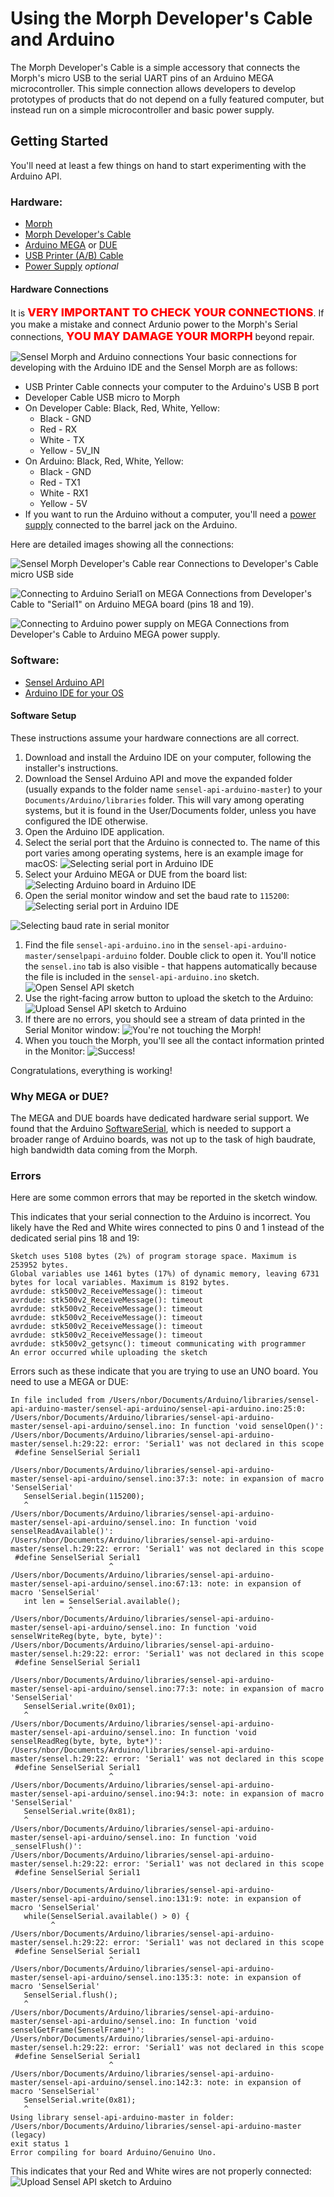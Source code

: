 # Using the Morph Developer's Cable and Arduino

The Morph Developer's Cable is a simple accessory that connects the Morph's micro USB to the serial UART pins of an Arduino MEGA microcontroller. This simple connection allows developers to develop prototypes of products that do not depend on a fully featured computer, but instead run on a simple microcontroller and basic power supply.

## Getting Started 

You'll need at least a few things on hand to start experimenting with the Arduino API.

### Hardware:

* [Morph](https://sensel.com/products/the-sensel-morph)
* [Morph Developer's Cable](https://sensel.com/collections/all/products/developers-cable)
* [Arduino MEGA](https://store.arduino.cc/usa/arduino-mega-2560-rev3) or [DUE](https://store.arduino.cc/usa/arduino-due)
* [USB Printer (A/B) Cable](https://www.monoprice.com/product?p_id=5438)
* [Power Supply](https://playground.arduino.cc/Learning/WhatAdapter) *optional*

#### Hardware Connections

It is <span style="color:red;font-weight:800;font-size:18px">VERY IMPORTANT TO CHECK YOUR CONNECTIONS</span>. If you make a mistake and connect Ardunio power to the Morph's Serial connections, <span style="color:red;font-weight:800;font-size:18px">YOU MAY DAMAGE YOUR MORPH</span> beyond repair.

![Sensel Morph and Arduino connections](img/arduino_allconnections.jpg)
Your basic connections for developing with the Arduino IDE and the Sensel Morph are as follows:

* USB Printer Cable connects your computer to the Arduino's USB B port
* Developer Cable USB micro to Morph
* On Developer Cable: Black, Red, White, Yellow:
    * Black - GND
    * Red - RX
    * White - TX
    * Yellow - 5V_IN
* On Arduino: Black, Red, White, Yellow:
    * Black - GND
    * Red - TX1
    * White - RX1
    * Yellow - 5V
* If you want to run the Arduino without a computer, you'll need a [power supply](https://playground.arduino.cc/Learning/WhatAdapter) connected to the barrel jack on the Arduino.

Here are detailed images showing all the connections:

![Sensel Morph Developer's Cable rear](img/arduino_devcable_back.jpg)
Connections to Developer's Cable micro USB side

![Connecting to Arduino Serial1 on MEGA](img/arduino_serialcnxns.jpg)
Connections from Developer's Cable to "Serial1" on Arduino MEGA board (pins 18 and 19).

![Connecting to Arduino power supply on MEGA](img/arduino_powercnxns.jpg)
Connections from Developer's Cable to Arduino MEGA power supply.

### Software:

* [Sensel Arduino API](https://github.com/sensel/sensel-api-arduino)
* [Arduino IDE for your OS](https://www.arduino.cc/en/Main/Software)

#### Software Setup
These instructions assume your hardware connections are all correct. 

1. Download and install the Arduino IDE on your computer, following the installer's instructions. 
1. Download the Sensel Arduino API and move the expanded folder (usually expands to the folder name `sensel-api-arduino-master`) to your `Documents/Arduino/libraries` folder. This will vary among operating systems, but it is found in the User/Documents folder, unless you have configured the IDE otherwise.
1. Open the Arduino IDE application. 
1. Select the serial port that the Arduino is connected to. The name of this port varies among operating systems, here is an example image for macOS:
![Selecting serial port in Arduino IDE](img/arduino_selectserial.jpg)
1. Select your Arduino MEGA or DUE from the board list:
![Selecting Arduino board in Arduino IDE](img/arduino_selectboard.jpg)
1. Open the serial monitor window and set the baud rate to `115200`:
![Selecting serial port in Arduino IDE](img/arduino_showserial.jpg)

![Selecting baud rate in serial monitor](img/arduino_selectbaud.jpg)
1. Find the file `sensel-api-arduino.ino` in the `sensel-api-arduino-master/senselpapi-arduino` folder. Double click to open it. You'll notice the `sensel.ino` tab is also visible - that happens automatically because the file is included in the `sensel-api-arduino.ino` sketch.
![Open Sensel API sketch](img/arduino_senselsketch.jpg)
1. Use the right-facing arrow button to upload the sketch to the Arduino:
![Upload Sensel API sketch to Arduino](img/ardunio_upload.jpg)
1. If there are no errors, you should see a stream of data printed in the Serial Monitor window:
![You're not touching the Morph!](img/arduino_nocontacts.jpg)
1. When you touch the Morph, you'll see all the contact information printed in the Monitor:
![Success!](img/arduino_contacts.jpg)

Congratulations, everything is working!

### Why MEGA or DUE?

The MEGA and DUE boards have dedicated hardware serial support. We found that the Arduino [SoftwareSerial](https://www.arduino.cc/en/Reference/SoftwareSerial), which is needed to support a broader range of Arduino boards, was not up to the task of high baudrate, high bandwidth data coming from the Morph. 

### Errors

Here are some common errors that may be reported in the sketch window.

This indicates that your serial connection to the Arduino is incorrect. You likely have the Red and White wires connected to pins 0 and 1 instead of the dedicated serial pins 18 and 19:
```
Sketch uses 5108 bytes (2%) of program storage space. Maximum is 253952 bytes.
Global variables use 1461 bytes (17%) of dynamic memory, leaving 6731 bytes for local variables. Maximum is 8192 bytes.
avrdude: stk500v2_ReceiveMessage(): timeout
avrdude: stk500v2_ReceiveMessage(): timeout
avrdude: stk500v2_ReceiveMessage(): timeout
avrdude: stk500v2_ReceiveMessage(): timeout
avrdude: stk500v2_ReceiveMessage(): timeout
avrdude: stk500v2_ReceiveMessage(): timeout
avrdude: stk500v2_getsync(): timeout communicating with programmer
An error occurred while uploading the sketch
```

Errors such as these indicate that you are trying to use an UNO board. You need to use a MEGA or DUE:
```
In file included from /Users/nbor/Documents/Arduino/libraries/sensel-api-arduino-master/sensel-api-arduino/sensel-api-arduino.ino:25:0:
/Users/nbor/Documents/Arduino/libraries/sensel-api-arduino-master/sensel-api-arduino/sensel.ino: In function 'void senselOpen()':
/Users/nbor/Documents/Arduino/libraries/sensel-api-arduino-master/sensel.h:29:22: error: 'Serial1' was not declared in this scope
 #define SenselSerial Serial1
                      ^
/Users/nbor/Documents/Arduino/libraries/sensel-api-arduino-master/sensel-api-arduino/sensel.ino:37:3: note: in expansion of macro 'SenselSerial'
   SenselSerial.begin(115200);
   ^
/Users/nbor/Documents/Arduino/libraries/sensel-api-arduino-master/sensel-api-arduino/sensel.ino: In function 'void senselReadAvailable()':
/Users/nbor/Documents/Arduino/libraries/sensel-api-arduino-master/sensel.h:29:22: error: 'Serial1' was not declared in this scope
 #define SenselSerial Serial1
                      ^
/Users/nbor/Documents/Arduino/libraries/sensel-api-arduino-master/sensel-api-arduino/sensel.ino:67:13: note: in expansion of macro 'SenselSerial'
   int len = SenselSerial.available();
             ^
/Users/nbor/Documents/Arduino/libraries/sensel-api-arduino-master/sensel-api-arduino/sensel.ino: In function 'void senselWriteReg(byte, byte, byte)':
/Users/nbor/Documents/Arduino/libraries/sensel-api-arduino-master/sensel.h:29:22: error: 'Serial1' was not declared in this scope
 #define SenselSerial Serial1
                      ^
/Users/nbor/Documents/Arduino/libraries/sensel-api-arduino-master/sensel-api-arduino/sensel.ino:77:3: note: in expansion of macro 'SenselSerial'
   SenselSerial.write(0x01);
   ^
/Users/nbor/Documents/Arduino/libraries/sensel-api-arduino-master/sensel-api-arduino/sensel.ino: In function 'void senselReadReg(byte, byte, byte*)':
/Users/nbor/Documents/Arduino/libraries/sensel-api-arduino-master/sensel.h:29:22: error: 'Serial1' was not declared in this scope
 #define SenselSerial Serial1
                      ^
/Users/nbor/Documents/Arduino/libraries/sensel-api-arduino-master/sensel-api-arduino/sensel.ino:94:3: note: in expansion of macro 'SenselSerial'
   SenselSerial.write(0x81);
   ^
/Users/nbor/Documents/Arduino/libraries/sensel-api-arduino-master/sensel-api-arduino/sensel.ino: In function 'void _senselFlush()':
/Users/nbor/Documents/Arduino/libraries/sensel-api-arduino-master/sensel.h:29:22: error: 'Serial1' was not declared in this scope
 #define SenselSerial Serial1
                      ^
/Users/nbor/Documents/Arduino/libraries/sensel-api-arduino-master/sensel-api-arduino/sensel.ino:131:9: note: in expansion of macro 'SenselSerial'
   while(SenselSerial.available() > 0) {
         ^
/Users/nbor/Documents/Arduino/libraries/sensel-api-arduino-master/sensel.h:29:22: error: 'Serial1' was not declared in this scope
 #define SenselSerial Serial1
                      ^
/Users/nbor/Documents/Arduino/libraries/sensel-api-arduino-master/sensel-api-arduino/sensel.ino:135:3: note: in expansion of macro 'SenselSerial'
   SenselSerial.flush();
   ^
/Users/nbor/Documents/Arduino/libraries/sensel-api-arduino-master/sensel-api-arduino/sensel.ino: In function 'void senselGetFrame(SenselFrame*)':
/Users/nbor/Documents/Arduino/libraries/sensel-api-arduino-master/sensel.h:29:22: error: 'Serial1' was not declared in this scope
 #define SenselSerial Serial1
                      ^
/Users/nbor/Documents/Arduino/libraries/sensel-api-arduino-master/sensel-api-arduino/sensel.ino:142:3: note: in expansion of macro 'SenselSerial'
   SenselSerial.write(0x81);
   ^
Using library sensel-api-arduino-master in folder: /Users/nbor/Documents/Arduino/libraries/sensel-api-arduino-master (legacy)
exit status 1
Error compiling for board Arduino/Genuino Uno.

```

This indicates that your Red and White wires are not properly connected:
![Upload Sensel API sketch to Arduino](img/arduino_noserialcnxn.jpg)
